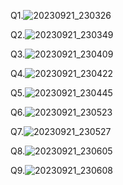 Q1.![20230921_230326](https://github.com/areebahasnain/PfFall23/assets/142868074/6809b0bf-0224-4cd7-be09-1e7c92446aa0)


Q2.![20230921_230349](https://github.com/areebahasnain/PfFall23/assets/142868074/c9b64d08-dbbd-44f3-bcb2-143ccf0fdc37)


Q3.![20230921_230409](https://github.com/areebahasnain/PfFall23/assets/142868074/c7f27a15-1195-496d-88b1-c3af016b107f)


Q4.![20230921_230422](https://github.com/areebahasnain/PfFall23/assets/142868074/45293c94-8a03-46f2-8712-87521cc3f5c5)


Q5.![20230921_230445](https://github.com/areebahasnain/PfFall23/assets/142868074/91ccefc4-b635-4c56-a756-b9cf0ee335ec)


Q6.![20230921_230523](https://github.com/areebahasnain/PfFall23/assets/142868074/f735c329-ce5f-45e4-8dbf-56e07dc2251f)


Q7.![20230921_230527](https://github.com/areebahasnain/PfFall23/assets/142868074/4c88de1d-dfc1-438a-a02b-5858d96a3286)


Q8.![20230921_230605](https://github.com/areebahasnain/PfFall23/assets/142868074/ddc7dcd4-5ee4-445f-bfbe-0da6e2b58f35)


Q9.![20230921_230608](https://github.com/areebahasnain/PfFall23/assets/142868074/5cf58c20-71fd-4213-aa4b-3587300ccd83)
